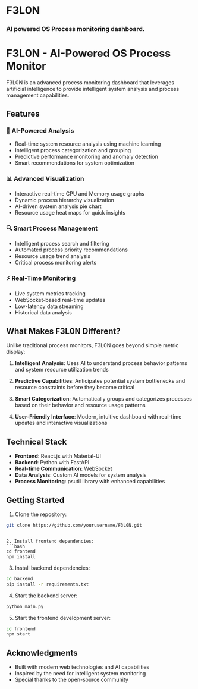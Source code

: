 # __F3L0N__ 
### AI powered OS Process monitoring dashboard. 


# F3L0N - AI-Powered OS Process Monitor

F3L0N is an advanced process monitoring dashboard that leverages artificial
intelligence to provide intelligent system analysis and process management capabilities.

## Features

### 🤖 AI-Powered Analysis
- Real-time system resource analysis using machine learning
- Intelligent process categorization and grouping
- Predictive performance monitoring and anomaly detection
- Smart recommendations for system optimization

### 📊 Advanced Visualization
- Interactive real-time CPU and Memory usage graphs
- Dynamic process hierarchy visualization
- AI-driven system analysis pie chart
- Resource usage heat maps for quick insights

### 🔍 Smart Process Management
- Intelligent process search and filtering
- Automated process priority recommendations
- Resource usage trend analysis
- Critical process monitoring alerts

### ⚡ Real-Time Monitoring
- Live system metrics tracking
- WebSocket-based real-time updates
- Low-latency data streaming
- Historical data analysis

## What Makes F3L0N Different?

Unlike traditional process monitors, F3L0N goes beyond simple metric display:

1. **Intelligent Analysis**: Uses AI to understand process behavior patterns and system resource utilization trends

2. **Predictive Capabilities**: Anticipates potential system bottlenecks and resource constraints before they become critical

3. **Smart Categorization**: Automatically groups and categorizes processes based on their behavior and resource usage patterns

4. **User-Friendly Interface**: Modern, intuitive dashboard with real-time updates and interactive visualizations

## Technical Stack

- **Frontend**: React.js with Material-UI
- **Backend**: Python with FastAPI
- **Real-time Communication**: WebSocket
- **Data Analysis**: Custom AI models for system analysis
- **Process Monitoring**: psutil library with enhanced capabilities

## Getting Started

1. Clone the repository:
```bash
git clone https://github.com/yourusername/F3L0N.git
 ```
```

2. Install frontend dependencies:
```bash
cd frontend
npm install
 ```

3. Install backend dependencies:
```bash
cd backend
pip install -r requirements.txt
 ```

4. Start the backend server:
```bash
python main.py
 ```

5. Start the frontend development server:
```bash
cd frontend
npm start
 ```

## Acknowledgments
- Built with modern web technologies and AI capabilities
- Inspired by the need for intelligent system monitoring
- Special thanks to the open-source community
